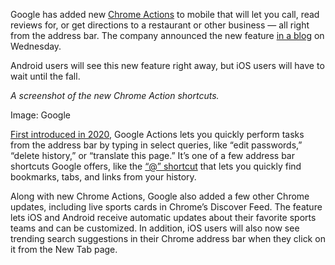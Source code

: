 Google has added new [Chrome Actions](https://support.google.com/chrome/answer/10957616?hl=en&co=GENIE.Platform%3DAndroid) to mobile that will let you call, read reviews for, or get directions to a restaurant or other business — all right from the address bar. The company announced the new feature [in a blog](https://blog.google/products/chrome/chrome-mobile-features-june-2024/) on Wednesday.

Android users will see this new feature right away, but iOS users will have to wait until the fall.

*A screenshot of the new Chrome Action shortcuts.*

Image: Google

[First introduced in 2020](/2020/11/17/21571832/google-chrome-2020-speed-memory-improvements), Google Actions lets you quickly perform tasks from the address bar by typing in select queries, like “edit passwords,” “delete history,” or “translate this page.” It’s one of a few address bar shortcuts Google offers, like the [“@” shortcut](https://blog.google/products/chrome/search-your-tabs-bookmarks-and-history-in-the-chrome-address-bar/) that lets you quickly find bookmarks, tabs, and links from your history.

Along with new Chrome Actions, Google also added a few other Chrome updates, including live sports cards in Chrome’s Discover Feed. The feature lets iOS and Android receive automatic updates about their favorite sports teams and can be customized. In addition, iOS users will also now see trending search suggestions in their Chrome address bar when they click on it from the New Tab page.
